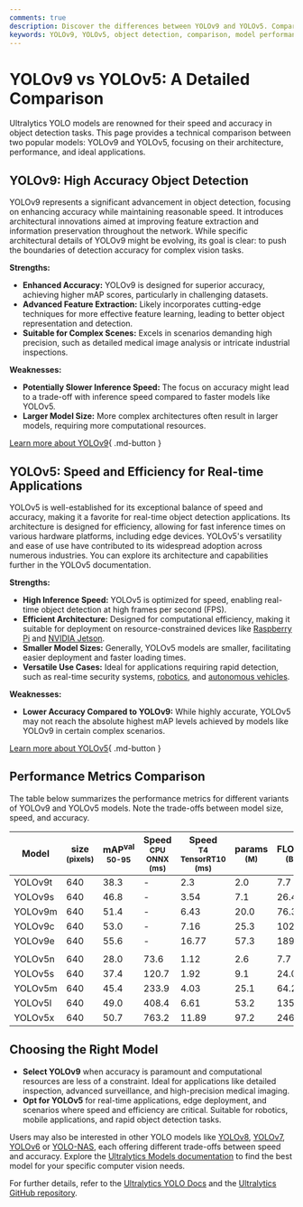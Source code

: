```yaml
---
comments: true
description: Discover the differences between YOLOv9 and YOLOv5. Compare accuracy, speed, and use cases to select the best object detection model for your needs.
keywords: YOLOv9, YOLOv5, object detection, comparison, model performance, speed, accuracy, Ultralytics, computer vision, real-time AI
---
```


# YOLOv9 vs YOLOv5: A Detailed Comparison

Ultralytics YOLO models are renowned for their speed and accuracy in object detection tasks. This page provides a technical comparison between two popular models: YOLOv9 and YOLOv5, focusing on their architecture, performance, and ideal applications.

<script async src="https://cdn.jsdelivr.net/npm/chart.js@latest/dist/chart.min.js"></script>
<script defer src="../../javascript/benchmark.js"></script>

<canvas id="modelComparisonChart" width="1024" height="400" active-models='["YOLOv9", "YOLOv5"]'></canvas>

## YOLOv9: High Accuracy Object Detection

YOLOv9 represents a significant advancement in object detection, focusing on enhancing accuracy while maintaining reasonable speed. It introduces architectural innovations aimed at improving feature extraction and information preservation throughout the network. While specific architectural details of YOLOv9 might be evolving, its goal is clear: to push the boundaries of detection accuracy for complex vision tasks.

**Strengths:**

- **Enhanced Accuracy:** YOLOv9 is designed for superior accuracy, achieving higher mAP scores, particularly in challenging datasets.
- **Advanced Feature Extraction:** Likely incorporates cutting-edge techniques for more effective feature learning, leading to better object representation and detection.
- **Suitable for Complex Scenes:** Excels in scenarios demanding high precision, such as detailed medical image analysis or intricate industrial inspections.

**Weaknesses:**

- **Potentially Slower Inference Speed:** The focus on accuracy might lead to a trade-off with inference speed compared to faster models like YOLOv5.
- **Larger Model Size:** More complex architectures often result in larger models, requiring more computational resources.

[Learn more about YOLOv9](https://docs.ultralytics.com/models/yolov9/){ .md-button }

## YOLOv5: Speed and Efficiency for Real-time Applications

YOLOv5 is well-established for its exceptional balance of speed and accuracy, making it a favorite for real-time object detection applications. Its architecture is designed for efficiency, allowing for fast inference times on various hardware platforms, including edge devices. YOLOv5's versatility and ease of use have contributed to its widespread adoption across numerous industries. You can explore its architecture and capabilities further in the YOLOv5 documentation.

**Strengths:**

- **High Inference Speed:** YOLOv5 is optimized for speed, enabling real-time object detection at high frames per second (FPS).
- **Efficient Architecture:** Designed for computational efficiency, making it suitable for deployment on resource-constrained devices like [Raspberry Pi](https://docs.ultralytics.com/guides/raspberry-pi/) and [NVIDIA Jetson](https://docs.ultralytics.com/guides/nvidia-jetson/).
- **Smaller Model Sizes:** Generally, YOLOv5 models are smaller, facilitating easier deployment and faster loading times.
- **Versatile Use Cases:** Ideal for applications requiring rapid detection, such as real-time security systems, [robotics](https://www.ultralytics.com/glossary/robotics), and [autonomous vehicles](https://www.ultralytics.com/solutions/ai-in-self-driving).

**Weaknesses:**

- **Lower Accuracy Compared to YOLOv9:** While highly accurate, YOLOv5 may not reach the absolute highest mAP levels achieved by models like YOLOv9 in certain complex scenarios.

[Learn more about YOLOv5](https://docs.ultralytics.com/models/yolov5/){ .md-button }

## Performance Metrics Comparison

The table below summarizes the performance metrics for different variants of YOLOv9 and YOLOv5 models. Note the trade-offs between model size, speed, and accuracy.

| Model   | size<br><sup>(pixels) | mAP<sup>val<br>50-95 | Speed<br><sup>CPU ONNX<br>(ms) | Speed<br><sup>T4 TensorRT10<br>(ms) | params<br><sup>(M) | FLOPs<br><sup>(B) |
| ------- | --------------------- | -------------------- | ------------------------------ | ----------------------------------- | ------------------ | ----------------- |
| YOLOv9t | 640                   | 38.3                 | -                              | 2.3                                 | 2.0                | 7.7               |
| YOLOv9s | 640                   | 46.8                 | -                              | 3.54                                | 7.1                | 26.4              |
| YOLOv9m | 640                   | 51.4                 | -                              | 6.43                                | 20.0               | 76.3              |
| YOLOv9c | 640                   | 53.0                 | -                              | 7.16                                | 25.3               | 102.1             |
| YOLOv9e | 640                   | 55.6                 | -                              | 16.77                               | 57.3               | 189.0             |
|         |                       |                      |                                |                                     |                    |                   |
| YOLOv5n | 640                   | 28.0                 | 73.6                           | 1.12                                | 2.6                | 7.7               |
| YOLOv5s | 640                   | 37.4                 | 120.7                          | 1.92                                | 9.1                | 24.0              |
| YOLOv5m | 640                   | 45.4                 | 233.9                          | 4.03                                | 25.1               | 64.2              |
| YOLOv5l | 640                   | 49.0                 | 408.4                          | 6.61                                | 53.2               | 135.0             |
| YOLOv5x | 640                   | 50.7                 | 763.2                          | 11.89                               | 97.2               | 246.4             |

## Choosing the Right Model

- **Select YOLOv9** when accuracy is paramount and computational resources are less of a constraint. Ideal for applications like detailed inspection, advanced surveillance, and high-precision medical imaging.
- **Opt for YOLOv5** for real-time applications, edge deployment, and scenarios where speed and efficiency are critical. Suitable for robotics, mobile applications, and rapid object detection tasks.

Users may also be interested in other YOLO models like [YOLOv8](https://docs.ultralytics.com/models/yolov8/), [YOLOv7](https://docs.ultralytics.com/models/yolov7/), [YOLOv6](https://docs.ultralytics.com/models/yolov6/) or [YOLO-NAS](https://docs.ultralytics.com/models/yolo-nas/), each offering different trade-offs between speed and accuracy. Explore the [Ultralytics Models documentation](https://docs.ultralytics.com/models/) to find the best model for your specific computer vision needs.

For further details, refer to the [Ultralytics YOLO Docs](https://docs.ultralytics.com/guides/) and the [Ultralytics GitHub repository](https://github.com/ultralytics/ultralytics).
